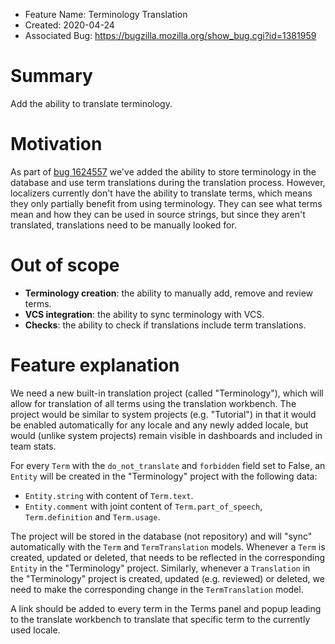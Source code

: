 - Feature Name: Terminology Translation
- Created: 2020-04-24
- Associated Bug: https://bugzilla.mozilla.org/show_bug.cgi?id=1381959

# Summary

Add the ability to translate terminology.

# Motivation

As part of [bug 1624557](https://bugzilla.mozilla.org/show_bug.cgi?id=1624557) we've added the ability to store terminology in the database and use term translations during the translation process. However, localizers currently don't have the ability to translate terms, which means they only partially benefit from using terminology. They can see what terms mean and how they can be used in source strings, but since they aren't translated, translations need to be manually looked for.

# Out of scope

- **Terminology creation**: the ability to manually add, remove and review terms.
- **VCS integration**: the ability to sync terminology with VCS.
- **Checks**: the ability to check if translations include term translations.

# Feature explanation

We need a new built-in translation project (called "Terminology"), which will allow for translation of all terms using the translation workbench. The project would be similar to system projects (e.g. "Tutorial") in that it would be enabled automatically for any locale and any newly added locale, but would (unlike system projects) remain visible in dashboards and included in team stats.

For every `Term` with the `do_not_translate` and `forbidden` field set to False, an `Entity` will be created in the "Terminology" project with the following data:
* `Entity.string` with content of `Term.text`.
* `Entity.comment` with joint content of `Term.part_of_speech`, `Term.definition` and `Term.usage`.

The project will be stored in the database (not repository) and will "sync" automatically with the `Term` and `TermTranslation` models. Whenever a `Term` is created, updated or deleted, that needs to be reflected in the corresponding `Entity` in the "Terminology" project. Similarly, whenever a `Translation` in the "Terminology" project is created, updated (e.g. reviewed) or deleted, we need to make the corresponding change in the `TermTranslation` model.

A link should be added to every term in the Terms panel and popup leading to the translate workbench to translate that specific term to the currently used locale.

